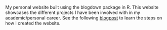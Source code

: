 My personal website built using the blogdown package in R. This website showcases the different projects I have been involved with in my academic/personal career. See the following [blogpost](https://www.kevinzolea.com/posts/creating-a-website-with-the-academic-theme-in-blogdown/,target=_blank) to learn the steps on how I created the website.
